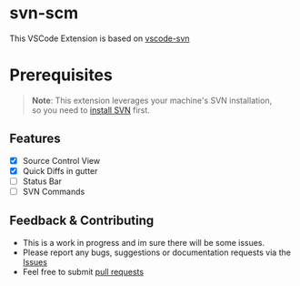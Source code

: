 # svn-scm

This VSCode Extension is based on [vscode-svn](https://github.com/INesterov/vscode-svn)

# Prerequisites

> **Note**: This extension leverages your 
> machine's SVN installation,  
> so you need to [install SVN](https://subversion.apache.org) first. 

## Features

- [x] Source Control View
- [x] Quick Diffs in gutter
- [ ] Status Bar
- [ ] SVN Commands

## Feedback & Contributing

 * This is a work in progress and im sure there will be some issues.
 * Please report any bugs, suggestions or documentation requests via the [Issues](https://github.com/JohnstonCode/svn-scm/issues)
 * Feel free to submit [pull requests](https://github.com/JohnstonCode/svn-scm/pulls)
